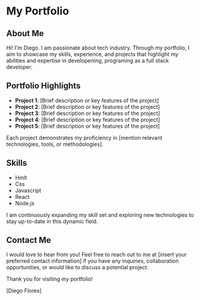 <!DOCTYPE html>
<html>
<head>
</head>
<body>
  <h1>My Portfolio</h1>

  <h2>About Me</h2>
  <p>Hi! I'm Diego. I am passionate about tech industry. Through my portfolio, I aim to showcase my skills, experience, and projects that highlight my abilities and expertise in developening, programing as a full stack developer.</p>

  <h2>Portfolio Highlights</h2>
  <ul>
    <li><strong>Project 1</strong>: [Brief description or key features of the project]</li>
    <li><strong>Project 2</strong>: [Brief description or key features of the project]</li>
    <li><strong>Project 3</strong>: [Brief description or key features of the project]</li>
    <li><strong>Project 4</strong>: [Brief description or key features of the project]</li>
    <li><strong>Project 5</strong>: [Brief description or key features of the project]</li>
  </ul>

  <p>Each project demonstrates my proficiency in [mention relevant technologies, tools, or methodologies].</p>

  <h2>Skills</h2>
  <ul>
    <li>Hmlt</li>
    <li>Css</li>
    <li>Javascript</li>
    <li>React</li>
    <li>Node.js</li>
  </ul>

  <p>I am continuously expanding my skill set and exploring new technologies to stay up-to-date in this dynamic field.</p>

  <h2>Contact Me</h2>
  <p>I would love to hear from you! Feel free to reach out to me at [insert your preferred contact information] if you have any inquiries, collaboration opportunities, or would like to discuss a potential project.</p>

  <p>Thank you for visiting my portfolio!</p>

  <p>[Diego Flores]</p>
</body>
</html>

